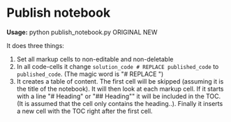 # Publish notebook

**Usage:** python publish_notebook.py ORIGINAL NEW

It does three things:

1. Set all markup cells to non-editable and non-deletable
2. In all code-cells it change `solution_code # REPLACE published_code` to `published_code`. (The magic word is "# REPLACE ")
3. It creates a table of content. The first cell will be skipped (assuming it is the title of the notebook). 
It will then look at each markup cell. If it starts with a line "# Heading" or "## Heading"" it will be included in the TOC. (It is assumed that the cell only contains the heading..). Finally it inserts a new cell with the TOC right after the first cell.

